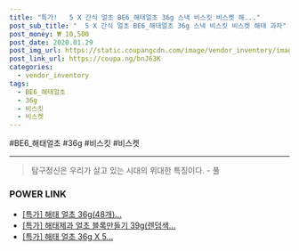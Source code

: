 ```yaml
--- 
title: "특가!   5 X 간식 얼초 BE6_해태얼초 36g 스낵 비스킷 비스켓 해..." 
post_sub_title: "  5 X 간식 얼초 BE6_해태얼초 36g 스낵 비스킷 비스켓 해태 과자" 
post_money: ₩ 10,500 
post_date: 2020.01.29 
post_img_url: https://static.coupangcdn.com/image/vendor_inventory/images/2017/08/04/16/5/0755408a-97d7-4ca6-96b6-11bd0a0e114b.jpg 
post_link_url: https://coupa.ng/bnJ63K 
categories: 
  - vendor_inventory 
tags: 
  - BE6_해태얼초 
  - 36g 
  - 비스킷 
  - 비스켓 
--- 
```

  #BE6_해태얼초 #36g #비스킷 #비스켓 
<hr> 

> 탐구정신은 우리가 살고 있는 시대의 위대한 특징이다. - 풀 


### POWER LINK

* <a href="https://blog.naver.com/santokki14/221789688365" target="_blank">[특가] 해태 얼초 36g(48개)...</a>
* <a href="https://blog.naver.com/sakai111/221789460497" target="_blank">[특가] 해태제과 얼초 블록만들기 39g(렌덤색...</a>
* <a href="https://blog.naver.com/an0733/221790270870" target="_blank">[특가] 해태 얼초 36g X 5...</a>
